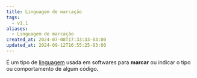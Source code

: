 ```yaml
---
title: Linguagem de marcação
tags:
  - v1.1
aliases:
  - Linguagem de marcação
created_at: 2024-07-08T17:33:33-03:00
updated_at: 2024-09-12T16:55:25-03:00
---
```


É um tipo de [linguagem](Linguagens.md) usada em softwares para **marcar** ou indicar o tipo ou comportamento de algum código.